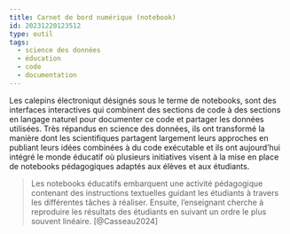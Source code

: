 ```yaml
---
title: Carnet de bord numérique (notebook)
id: 20231220123512
type: outil
tags:
  - science des données
  - éducation
  - code
  - documentation
---
```

 
  Les calepins électroniqut désignés sous le terme de notebooks, sont des interfaces interactives qui combinent des sections de code à des sections en langage naturel pour documenter ce code et partager les données utilisées. Très répandus en science des données, ils ont transformé la manière dont les scientifiques partagent largement leurs approches en publiant leurs idées combinées à du code exécutable et ils ont aujourd’hui intégré le monde éducatif où plusieurs initiatives visent à la mise en place de notebooks pédagogiques adaptés aux élèves et aux étudiants.
>Les notebooks éducatifs embarquent une activité pédagogique contenant des instructions textuelles guidant les étudiants à travers les différentes tâches à réaliser. Ensuite, l’enseignant cherche à reproduire les résultats des étudiants en suivant un ordre le plus souvent linéaire.   [@Casseau2024]
